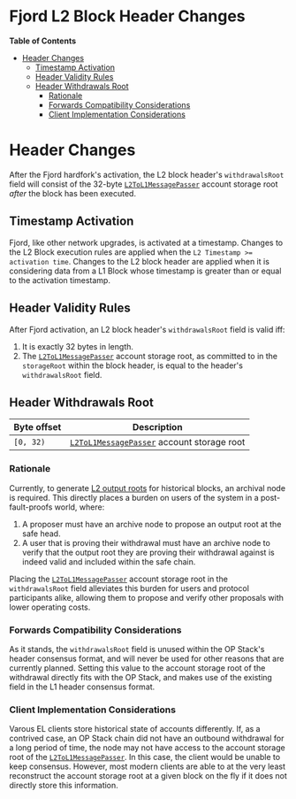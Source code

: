 # Fjord L2 Block Header Changes

<!-- START doctoc generated TOC please keep comment here to allow auto update -->
<!-- DON'T EDIT THIS SECTION, INSTEAD RE-RUN doctoc TO UPDATE -->
**Table of Contents**

- [Header Changes](#header-changes)
  - [Timestamp Activation](#timestamp-activation)
  - [Header Validity Rules](#header-validity-rules)
  - [Header Withdrawals Root](#header-withdrawals-root)
    - [Rationale](#rationale)
    - [Forwards Compatibility Considerations](#forwards-compatibility-considerations)
    - [Client Implementation Considerations](#client-implementation-considerations)

<!-- END doctoc generated TOC please keep comment here to allow auto update -->

# Header Changes

After the Fjord hardfork's activation, the L2 block header's `withdrawalsRoot` field will consist of the 32-byte
[`L2ToL1MessagePasser`][l2-to-l1-mp] account storage root _after_ the block has been executed.

## Timestamp Activation

Fjord, like other network upgrades, is activated at a timestamp.
Changes to the L2 Block execution rules are applied when the `L2 Timestamp >= activation time`.
Changes to the L2 block header are applied when it is considering data from a L1 Block whose timestamp
is greater than or equal to the activation timestamp.

## Header Validity Rules

After Fjord activation, an L2 block header's `withdrawalsRoot` field is valid iff:

1. It is exactly 32 bytes in length.
1. The [`L2ToL1MessagePasser`][l2-to-l1-mp] account storage root, as committed to in the `storageRoot` within the block
   header, is equal to the header's `withdrawalsRoot` field.

## Header Withdrawals Root

| Byte offset | Description                                               |
| ----------- | --------------------------------------------------------- |
| `[0, 32)`   | [`L2ToL1MessagePasser`][l2-to-l1-mp] account storage root |

### Rationale

Currently, to generate [L2 output roots][output-root] for historical blocks, an archival node is required. This directly
places a burden on users of the system in a post-fault-proofs world, where:

1. A proposer must have an archive node to propose an output root at the safe head.
1. A user that is proving their withdrawal must have an archive node to verify that the output root they are proving
   their withdrawal against is indeed valid and included within the safe chain.

Placing the [`L2ToL1MessagePasser`][l2-to-l1-mp] account storage root in the `withdrawalsRoot` field alleviates this burden
for users and protocol participants alike, allowing them to propose and verify other proposals with lower operating costs.

### Forwards Compatibility Considerations

As it stands, the `withdrawalsRoot` field is unused within the OP Stack's header consensus format, and will never be
used for other reasons that are currently planned. Setting this value to the account storage root of the withdrawal
directly fits with the OP Stack, and makes use of the existing field in the L1 header consensus format.

### Client Implementation Considerations

Varous EL clients store historical state of accounts differently. If, as a contrived case, an OP Stack chain did not have
an outbound withdrawal for a long period of time, the node may not have access to the account storage root of the
[`L2ToL1MessagePasser`][l2-to-l1-mp]. In this case, the client would be unable to keep consensus. However, most modern
clients are able to at the very least reconstruct the account storage root at a given block on the fly if it does not
directly store this information.

[l2-to-l1-mp]: ../protocol/predeploys.md#L2ToL1MessagePasser
[output-root]: ../glossary.md#l2-output-root
